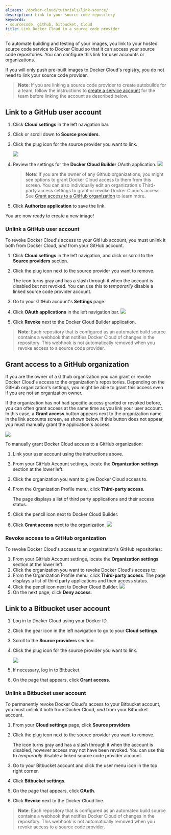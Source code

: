 ```yaml
---
aliases: /docker-cloud/tutorials/link-source/
description: Link to your source code repository
keywords:
- sourcecode, github, bitbucket, Cloud
title: Link Docker Cloud to a source code provider
---
```


To automate building and testing of your images, you link to your hosted source
code service to Docker Cloud so that it can access your source code
repositories. You can configure this link for user accounts or
organizations.

If you will only push pre-built images to Docker Cloud's registry, you do not
need to link your source code provider.

> **Note**: If you are linking a source code provider to create autobuilds for a team, follow the instructions to [create a service account](automated-build.md#service-users-for-team-autobuilds) for the team before linking the account as described below.

## Link to a GitHub user account

1. Click **Cloud settings** in the left navigation bar.

2. Click or scroll down to **Source providers**.

3. Click the plug icon for the source provider you want to link.

    ![](images/source-providers.png)

4. Review the settings for the **Docker Cloud Builder** OAuth application.
    ![](images/link-source-github-ind.png)

    >**Note**: If you are the owner of any Github organizations, you might see
    options to grant Docker Cloud access to them from this screen. You can also
    individually edit an organization's Third-party access settings to grant or
    revoke Docker Cloud's access. See [Grant access to a GitHub
    organization](link-source.md#grant-access-to-a-github-organization) to learn more.

5. Click **Authorize application** to save the link.

You are now ready to create a new image!

### Unlink a GitHub user account

To revoke Docker Cloud's access to your GitHub account, you must unlink it both
from Docker Cloud, *and* from your GitHub account.

1. Click **Cloud settings** in the left navigation, and click or scroll to the
**Source providers** section.

2. Click the plug icon next to the source provider you want to remove.

    The icon turns gray and has a slash through it when the account is disabled
    but not revoked. You can use this to _temporarily_ disable a linked source
    code provider account.

4. Go to your GitHub account's **Settings** page.

5. Click **OAuth applications** in the left navigation bar.
    ![](images/link-source-github-ind-revoke.png)

6. Click **Revoke** next to the Docker Cloud Builder application.

> **Note**: Each repository that is configured as an automated build source
contains a webhook that notifies Docker Cloud of changes in the repository.
This webhook is not automatically removed when you revoke access to a source
code provider.

## Grant access to a GitHub organization

If you are the owner of a Github organization you can grant or revoke Docker
Cloud's access to the organization's repositories. Depending on the GitHub
organization's settings, you might be able to grant this access even if you are
not an organization owner.

If the organization has not had specific access granted or revoked before, you
can often grant access at the same time as you link your user account. In this
case, a **Grant access** button appears next to the organization name in the
link accounts screen, as shown below.  If this button does not appear, you must
manually grant the application's access.

![](images/link-source-github-org-lite.png)

To manually grant Docker Cloud access to a GitHub organization:

1. Link your user account using the instructions above.

2. From your GitHub Account settings, locate the **Organization settings**
section at the lower left.

3. Click the organization you want to give Docker Cloud access to.

4. From the Organization Profile menu, click **Third-party access**.

    The page displays a list of third party applications and their access
    status.

5. Click the pencil icon next to Docker Cloud Builder.

6. Click **Grant access** next to the organization.
    ![](images/link-source-github-org.png)

### Revoke access to a GitHub organization

To revoke Docker Cloud's access to an organization's GitHub repositories:

1. From your GitHub Account settings, locate the **Organization settings** section at the lower left.
2. Click the organization you want to revoke Docker Cloud's access to.
3. From the Organization Profile menu, click **Third-party access**.
    The page displays a list of third party applications and their access status.
4. Click the pencil icon next to Docker Cloud Builder.
    ![](images/link-source-github-org-revoke.png)
5. On the next page, click **Deny access**.

## Link to a Bitbucket user account

1. Log in to Docker Cloud using your Docker ID.

2. Click the gear icon in the left navigation to go to your **Cloud settings**.

3. Scroll to the **Source providers** section.

4. Click the plug icon for the source provider you want to link.

    ![](images/source-providers.png)

5. If necessary, log in to Bitbucket.

6. On the page that appears, click **Grant access**.

### Unlink a Bitbucket user account

To permanently revoke Docker Cloud's access to your Bitbucket account, you must
unlink it both from Docker Cloud, *and* from your Bitbucket account.

1. From your **Cloud settings** page, click **Source providers**

2. Click the plug icon next to the source provider you want to remove.

    The icon turns gray and has a slash through it when the account is disabled,
    however access may not have been revoked. You can use this to _temporarily_
    disable a linked source code provider account.

4. Go to your Bitbucket account and click the user menu icon in the top right corner.

5. Click **Bitbucket settings**.

6. On the page that appears, click **OAuth**.

7. Click **Revoke** next to the Docker Cloud line.

> **Note**: Each repository that is configured as an automated build source
contains a webhook that notifies Docker Cloud of changes in the repository. This
webhook is not automatically removed when you revoke access to a source code
provider.
